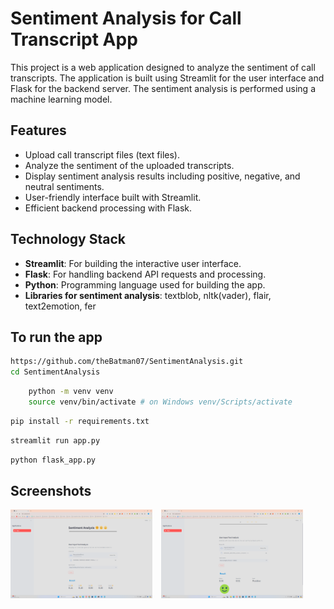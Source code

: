# Sentiment Analysis for Call Transcript App

This project is a web application designed to analyze the sentiment of call transcripts. The application is built using Streamlit for the user interface and Flask for the backend server. The sentiment analysis is performed using a machine learning model.

## Features

- Upload call transcript files (text files).
- Analyze the sentiment of the uploaded transcripts.
- Display sentiment analysis results including positive, negative, and neutral sentiments.
- User-friendly interface built with Streamlit.
- Efficient backend processing with Flask.

## Technology Stack

- **Streamlit**: For building the interactive user interface.
- **Flask**: For handling backend API requests and processing.
- **Python**: Programming language used for building the app.
- **Libraries for sentiment analysis**: textblob, nltk(vader), flair, text2emotion, fer

## To run the app

```bash
https://github.com/theBatman07/SentimentAnalysis.git
cd SentimentAnalysis
```

```bash
    python -m venv venv
    source venv/bin/activate # on Windows venv/Scripts/activate
```

```bash
pip install -r requirements.txt
```

```bash
streamlit run app.py
```

```bash
python flask_app.py
```
## Screenshots
<div>
    <img src="images/app1.png" alt="Upload Screenshot" width="45%" style="display: inline-block; margin-right: 10px;" />
    <img src="images/app2.png" alt="Results Screenshot" width="45%" style="display: inline-block;" />
</div>